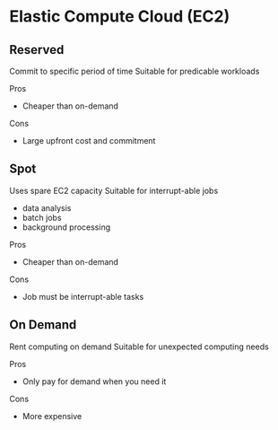 # Elastic Compute Cloud (EC2)

## Reserved

Commit to specific period of time
Suitable for predicable workloads

Pros

* Cheaper than on-demand

Cons

* Large upfront cost and commitment

## Spot

Uses spare EC2 capacity
Suitable for interrupt-able jobs

* data analysis
* batch jobs
* background processing

Pros

* Cheaper than on-demand

Cons

* Job must be interrupt-able tasks

## On Demand

Rent computing on demand
Suitable for unexpected computing needs

Pros

* Only pay for demand when you need it

Cons

* More expensive
